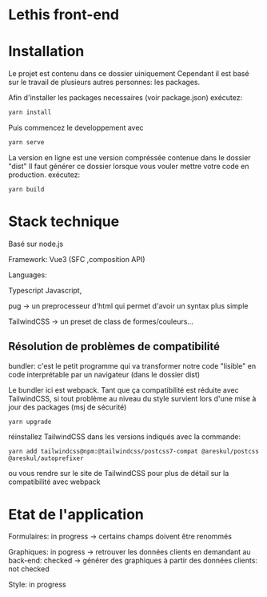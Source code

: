 # Lethis front-end

# Installation

Le projet est contenu dans ce dossier uiniquement
Cependant il est basé sur le travail de plusieurs autres personnes: les packages.

Afin d'installer les packages necessaires (voir package.json)
exécutez:
```sh
yarn install
```
Puis commencez le developpement avec
```sh
yarn serve
```
La version en ligne est une version compréssée contenue dans le dossier "dist"
Il faut générer ce dossier lorsque vous vouler mettre votre code en production.
exécutez:
```sh
yarn build
```

# Stack technique

Basé sur node.js

Framework: 
Vue3 (SFC ,composition API)

Languages:

Typescript
Javascript,

pug -> un preprocesseur d'html qui permet d'avoir un syntax plus simple

TailwindCSS -> un preset de class de formes/couleurs...


## Résolution de problèmes de compatibilité

bundler: c'est le petit programme qui va transformer notre code "lisible" en code interprétable par un navigateur (dans le dossier dist)

Le bundler ici est webpack.
Tant que ça compatibilité est réduite avec TailwindCSS,
si tout problème au niveau du style survient lors d'une mise à jour des packages (msj de sécurité)

```sh
yarn upgrade
```
réinstallez TailwindCSS dans les versions indiqués avec la commande:
```
yarn add tailwindcss@npm:@tailwindcss/postcss7-compat @areskul/postcss @areskul/autoprefixer
```
ou vous rendre sur le site de TailwindCSS pour plus de détail sur la compatibilité avec webpack

# Etat de l'application

Formulaires: in progress
  -> certains champs doivent être renommés

Graphiques: in pogress
  -> retrouver les données clients en demandant au back-end: checked
  -> générer des graphiques à partir des données clients: not checked

Style: in progress
